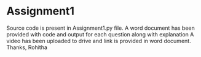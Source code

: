 # Assignment1
Source code is present in Assignment1.py file.
A word document has been provided with code and output for each question along with explanation
A video has been uploaded to drive and link is provided in word document.
Thanks, Rohitha
